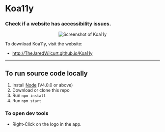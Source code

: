 # Koa11y

### Check if a website has accessibility issues.

<p align="center"><img src="http://thejaredwilcurt.github.io/Koa11y/_img/screenshot.png" alt="Screenshot of Koa11y"></p>

To download Koa11y, visit the website:

* http://TheJaredWilcurt.github.io/Koa11y


* * *


## To run source code locally

1. Install [Node](http://nodejs.org) (V4.0.0 or above)
2. Download or clone this repo
3. Run `npm install`
4. Run `npm start`


### To open dev tools

* Right-Click on the logo in the app.
